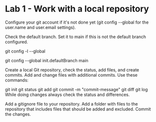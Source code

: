 # Lab 1 - Work with a local repository
Configure your git account if it's not done yet (git config --global for the user.name and user.email settings).

Check the default branch. Set it to main if this is not the default branch configured.

git config -l --global

git config --global init.defaultBranch main

Create a local Git repository, check the status, add files, and create commits. Add and change files with additional commits. Use these commands:

git init
git status
git add
git commit -m "commit-message"
git diff
git log
While doing changes always check the status and differences.

Add a gitignore file to your repository. Add a folder with files to the repository that includes files that should be added and excluded. Commit the changes.
